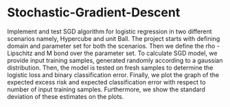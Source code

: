 # Stochastic-Gradient-Descent

Implement and test SGD algorithm for logistic regression in two different scenarios namely, Hypercube and unit Ball.
The project starts with defining domain and parameter set for both the scenarios. 
Then we define the rho - Lipschitz and M bond over the parameter set. 
To calculate SGD model, we provide input training samples, generated randomly according to a gaussian distribution. 
Then, the model is tested on fresh samples to determine the logistic loss and binary classification error. 
Finally, we plot the graph of the expected excess risk and expected classification error with respect to number of input training samples.
Furthermore, we show the standard deviation of these estimates on the plots.
